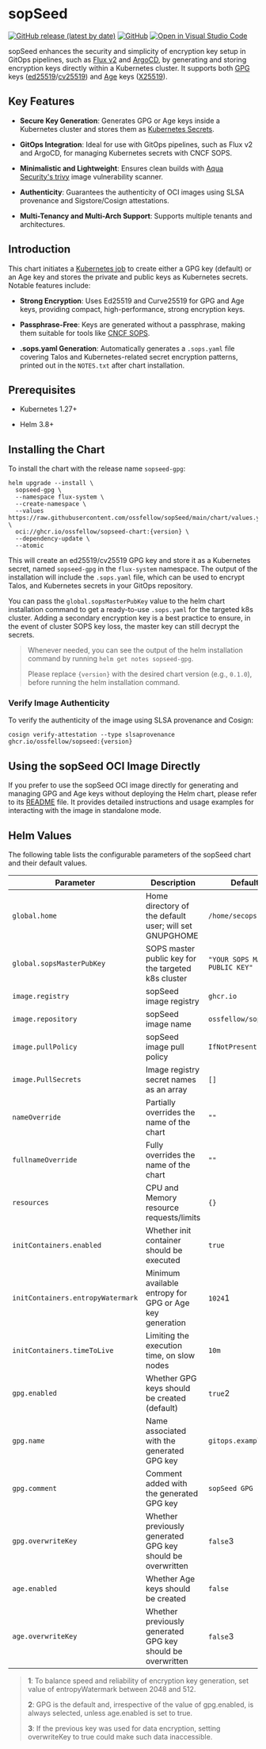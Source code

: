 # sopSeed

[![GitHub release (latest by date)](https://img.shields.io/github/v/release/ossfellow/sopSeed?include_prereleases\&label=helm%20chart\&style=plastic)](https://github.com/ossfellow/sopSeed/releases) [![GitHub](https://img.shields.io/github/license/ossfellow/sopSeed?style=plastic)](https://github.com/ossfellow/sopSeed/blob/main/LICENSE)
[![Open in Visual Studio Code](https://img.shields.io/badge/Open%20in%20VS%20Code-blue?logo=visual-studio-code)](https://open.vscode.dev/ossfellow/sopSeed)

sopSeed enhances the security and simplicity of encryption key setup in GitOps pipelines, such as [Flux v2](https://fluxcd.io/docs/) and [ArgoCD](https://argo-cd.readthedocs.io/), by generating and storing encryption keys directly within a Kubernetes cluster. It supports both [GPG](https://gnupg.org) keys ([ed25519](https://en.wikipedia.org/wiki/EdDSA#Ed25519)/[cv25519](https://en.wikipedia.org/wiki/Curve25519)) and [Age](https://github.com/FiloSottile/age) keys ([X25519](https://en.wikipedia.org/wiki/Curve25519)).

## Key Features

*   **Secure Key Generation**: Generates GPG or Age keys inside a Kubernetes cluster and stores them as [Kubernetes Secrets](https://kubernetes.io/docs/concepts/configuration/secret/).

*   **GitOps Integration**: Ideal for use with GitOps pipelines, such as Flux v2 and ArgoCD, for managing Kubernetes secrets with CNCF SOPS.

*   **Minimalistic and Lightweight**: Ensures clean builds with [Aqua Security's trivy](https://github.com/aquasecurity/trivy) image vulnerability scanner.

*   **Authenticity**: Guarantees the authenticity of OCI images using SLSA provenance and Sigstore/Cosign attestations.

*   **Multi-Tenancy and Multi-Arch Support**: Supports multiple tenants and architectures.

## Introduction

This chart initiates a [Kubernetes job](https://kubernetes.io/docs/concepts/workloads/controllers/job/) to create either a GPG key (default) or an Age key and stores the private and public keys as Kubernetes secrets. Notable features include:

*   **Strong Encryption**: Uses Ed25519 and Curve25519 for GPG and Age keys, providing compact, high-performance, strong encryption keys.

*   **Passphrase-Free**: Keys are generated without a passphrase, making them suitable for tools like [CNCF SOPS](https://github.com/mozilla/sops).

*   **.sops.yaml Generation**: Automatically generates a `.sops.yaml` file covering Talos and Kubernetes-related secret encryption patterns, printed out in the `NOTES.txt` after chart installation.

## Prerequisites

*   Kubernetes 1.27+

*   Helm 3.8+

## Installing the Chart

To install the chart with the release name `sopseed-gpg`:

```console
helm upgrade --install \
  sopseed-gpg \
  --namespace flux-system \
  --create-namespace \
  --values https://raw.githubusercontent.com/ossfellow/sopSeed/main/chart/values.yaml \
  oci://ghcr.io/ossfellow/sopseed-chart:{version} \
  --dependency-update \
  --atomic
```

This will create an ed25519/cv25519 GPG key and store it as a Kubernetes secret, named `sopseed-gpg` in the `flux-system` namespace. The output of the installation will include the `.sops.yaml` file, which can be used to encrypt Talos, and Kubernetes secrets in your GitOps repository.

You can pass the `global.sopsMasterPubKey` value to the helm chart installation command to get a ready-to-use `.sops.yaml` for the targeted k8s cluster. Adding a secondary encryption key is a best practice to ensure, in the event of cluster SOPS key loss, the master key can still decrypt the secrets.

> Whenever needed, you can see the output of the helm installation command by running `helm get notes sopseed-gpg`.
>
> Please replace `{version}` with the desired chart version (e.g., `0.1.0`), before running the helm installation command.

### Verify Image Authenticity

To verify the authenticity of the image using SLSA provenance and Cosign:

```console
cosign verify-attestation --type slsaprovenance ghcr.io/ossfellow/sopseed:{version}
```

## Using the sopSeed OCI Image Directly

If you prefer to use the sopSeed OCI image directly for generating and managing GPG and Age keys without deploying the Helm chart, please refer to its [README](./helpers/README.md) file. It provides detailed instructions and usage examples for interacting with the image in standalone mode.

## Helm Values

The following table lists the configurable parameters of the sopSeed chart and their default values.

| Parameter                         | Description                                                | Default                         |
| --------------------------------- | ---------------------------------------------------------- | ------------------------------- |
| `global.home`                     | Home directory of the default user; will set GNUPGHOME     | `/home/secops`                  |
| `global.sopsMasterPubKey`         | SOPS master public key for the targeted k8s cluster        | `"YOUR SOPS MASTER PUBLIC KEY"` |
| `image.registry`                  | sopSeed image registry                                     | `ghcr.io`                       |
| `image.repository`                | sopSeed image name                                         | `ossfellow/sopseed`             |
| `image.pullPolicy`                | sopSeed image pull policy                                  | `IfNotPresent`                  |
| `image.PullSecrets`               | Image registry secret names as an array                    | `[]`                            |
| `nameOverride`                    | Partially overrides the name of the chart                  | `""`                            |
| `fullnameOverride`                | Fully overrides the name of the chart                      | `""`                            |
| `resources`                       | CPU and Memory resource requests/limits                    | `{}`                            |
| `initContainers.enabled`          | Whether init container should be executed                  | `true`                          |
| `initContainers.entropyWatermark` | Minimum available entropy for GPG or Age key generation    | `1024`1                         |
| `initContainers.timeToLive`       | Limiting the execution time, on slow nodes                 | `10m`                           |
| `gpg.enabled`                     | Whether GPG keys should be created (default)               | `true`2                         |
| `gpg.name`                        | Name associated with the generated GPG key                 | `gitops.example.com`            |
| `gpg.comment`                     | Comment added with the generated GPG key                   | `sopSeed GPG key`               |
| `gpg.overwriteKey`                | Whether previously generated GPG key should be overwritten | `false`3                        |
| `age.enabled`                     | Whether Age keys should be created                         | `false`                         |
| `age.overwriteKey`                | Whether previously generated GPG key should be overwritten | `false`3                        |

> **1**: To balance speed and reliability of encryption key generation, set value of entropyWatermark between 2048 and 512.
> 
> **2**: GPG is the default and, irrespective of the value of gpg.enabled, is always selected, unless age.enabled is set to true.
> 
> **3**: If the previous key was used for data encryption, setting overwriteKey to true could make such data inaccessible.

